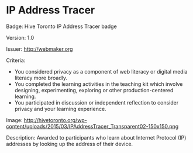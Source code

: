 # IP Address Tracer

Badge: Hive Toronto IP Address Tracer badge

Version: 1.0

Issuer: http://webmaker.org

Criteria: 
* You considered privacy as a component of web literacy or digital media literacy more broadly.
* You completed the learning activities in the teaching kit which involve designing, experimenting, exploring or other production-centered learning.
* You participated in discussion or independent reflection to consider privacy and your learning experience.

Image: http://hivetoronto.org/wp-content/uploads/2015/03/IPAddressTracer_Transparent02-150x150.png

Description: Awarded to participants who learn about Internet Protocol (IP) addresses by looking up the address of their device.
